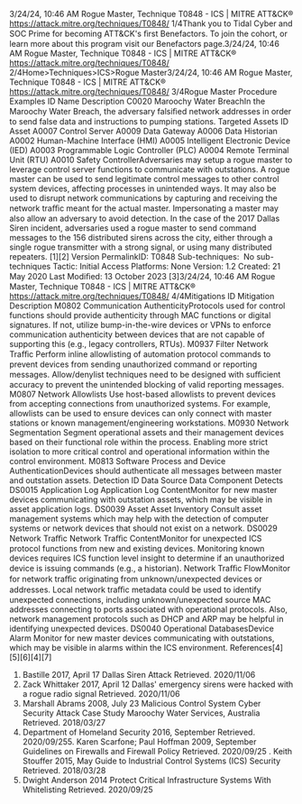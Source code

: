 3/24/24, 10:46 AM Rogue Master, Technique T0848 - ICS | MITRE ATT&CK®
https://attack.mitre.org/techniques/T0848/ 1/4Thank you to Tidal Cyber and SOC Prime for becoming ATT&CK's ﬁrst Benefactors. To join the cohort, or learn more about this program visit our
Benefactors page.3/24/24, 10:46 AM Rogue Master, Technique T0848 - ICS | MITRE ATT&CK®
https://attack.mitre.org/techniques/T0848/ 2/4Home>Techniques>ICS>Rogue Master3/24/24, 10:46 AM Rogue Master, Technique T0848 - ICS | MITRE ATT&CK®
https://attack.mitre.org/techniques/T0848/ 3/4Rogue Master
Procedure Examples
ID Name Description
C0020 Maroochy Water
BreachIn the Maroochy Water Breach, the adversary falsiﬁed network addresses in order to send false data
and instructions to pumping stations.
Targeted Assets
ID Asset
A0007 Control Server
A0009 Data Gateway
A0006 Data Historian
A0002 Human-Machine Interface (HMI)
A0005 Intelligent Electronic Device (IED)
A0003 Programmable Logic Controller (PLC)
A0004 Remote Terminal Unit (RTU)
A0010 Safety ControllerAdversaries may setup a rogue master to leverage control server functions to communicate with outstations. A rogue master can be used to
send legitimate control messages to other control system devices, affecting processes in unintended ways. It may also be used to disrupt
network communications by capturing and receiving the network traﬃc meant for the actual master. Impersonating a master may also allow
an adversary to avoid detection.
In the case of the 2017 Dallas Siren incident, adversaries used a rogue master to send command messages to the 156 distributed sirens
across the city, either through a single rogue transmitter with a strong signal, or using many distributed repeaters. [1][2]
Version PermalinkID: T0848
Sub-techniques:  No sub-techniques
 
Tactic: Initial Access
 
Platforms: None
Version: 1.2
Created: 21 May 2020
Last Modiﬁed: 13 October 2023
[3]3/24/24, 10:46 AM Rogue Master, Technique T0848 - ICS | MITRE ATT&CK®
https://attack.mitre.org/techniques/T0848/ 4/4Mitigations
ID Mitigation Description
M0802 Communication
AuthenticityProtocols used for control functions should provide authenticity through MAC functions or digital
signatures. If not, utilize bump-in-the-wire devices or VPNs to enforce communication authenticity
between devices that are not capable of supporting this (e.g., legacy controllers, RTUs).
M0937 Filter Network Traﬃc Perform inline allowlisting of automation protocol commands to prevent devices from sending
unauthorized command or reporting messages. Allow/denylist techniques need to be designed
with suﬃcient accuracy to prevent the unintended blocking of valid reporting messages.
M0807 Network Allowlists Use host-based allowlists to prevent devices from accepting connections from unauthorized
systems. For example, allowlists can be used to ensure devices can only connect with master
stations or known management/engineering workstations. 
M0930 Network Segmentation Segment operational assets and their management devices based on their functional role within
the process. Enabling more strict isolation to more critical control and operational information
within the control environment. 
M0813 Software Process and
Device AuthenticationDevices should authenticate all messages between master and outstation assets.
Detection
ID Data Source Data Component Detects
DS0015 Application Log Application Log
ContentMonitor for new master devices communicating with outstation assets, which
may be visible in asset application logs.
DS0039 Asset Asset Inventory Consult asset management systems which may help with the detection of
computer systems or network devices that should not exist on a network.
DS0029 Network Traﬃc Network Traﬃc
ContentMonitor for unexpected ICS protocol functions from new and existing devices.
Monitoring known devices requires ICS function level insight to determine if an
unauthorized device is issuing commands (e.g., a historian).
Network Traﬃc
FlowMonitor for network traﬃc originating from unknown/unexpected devices or
addresses. Local network traﬃc metadata could be used to identify unexpected
connections, including unknown/unexpected source MAC addresses connecting
to ports associated with operational protocols. Also, network management
protocols such as DHCP and ARP may be helpful in identifying unexpected
devices.
DS0040 Operational DatabasesDevice Alarm Monitor for new master devices communicating with outstations, which may be
visible in alarms within the ICS environment.
References[4]
[5][6][4][7]
1. Bastille 2017, April 17 Dallas Siren Attack Retrieved.
2020/11/06
2. Zack Whittaker 2017, April 12 Dallas' emergency sirens were
hacked with a rogue radio signal Retrieved. 2020/11/06
3. Marshall Abrams 2008, July 23 Malicious Control System
Cyber Security Attack Case Study Maroochy Water Services,
Australia Retrieved. 2018/03/27
4. Department of Homeland Security 2016, September Retrieved.
2020/09/255. Karen Scarfone; Paul Hoffman 2009, September Guidelines on
Firewalls and Firewall Policy Retrieved. 2020/09/25
 . Keith Stouffer 2015, May Guide to Industrial Control Systems
(ICS) Security Retrieved. 2018/03/28
7. Dwight Anderson 2014 Protect Critical Infrastructure Systems
With Whitelisting Retrieved. 2020/09/25